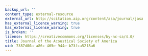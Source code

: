 ```yaml
---
backup_url: ''
content_type: external-resource
external_url: http://scitation.aip.org/content/asa/journal/jasa
has_external_licence_warning: true
has_external_license_warning: true
is_broken: ''
license: https://creativecommons.org/licenses/by-nc-sa/4.0/
title: Journal of the Acoustical Society of America
uid: 7387d00a-a86c-465e-944e-b73fca52f8a6
---
```

